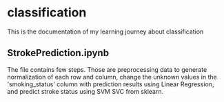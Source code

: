 # classification
This is the documentation of my learning journey about classification

## StrokePrediction.ipynb
The file contains few steps. Those are preprocessing data to generate normalization of each row and column, change the unknown values in the 'smoking_status' column with prediction results using Linear Regression, and predict stroke status using SVM SVC from sklearn.
